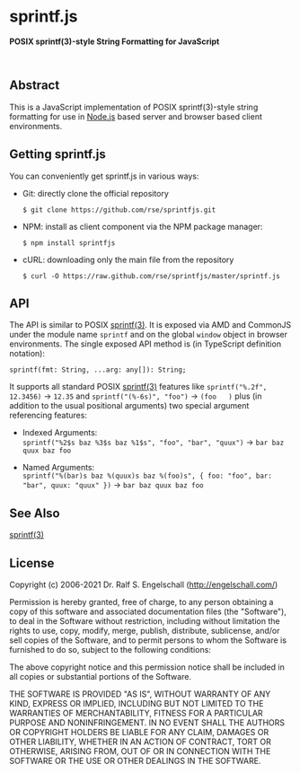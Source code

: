
sprintf.js
==========

**POSIX sprintf(3)-style String Formatting for JavaScript**

<p/>
<img src="https://nodei.co/npm/sprintfjs.png?downloads=true&stars=true" alt=""/>

<p/>
<img src="https://david-dm.org/rse/sprintfjs.png" alt=""/>

Abstract
--------

This is a JavaScript implementation of POSIX sprintf(3)-style string formatting
for use in [Node.js](http://nodejs.org/) based server and browser based client
environments.

Getting sprintf.js
------------------

You can conveniently get sprintf.js in various ways:

- Git: directly clone the official repository

  `$ git clone https://github.com/rse/sprintfjs.git`

- NPM: install as client component via the NPM package manager:

  `$ npm install sprintfjs`

- cURL: downloading only the main file from the repository

  `$ curl -O https://raw.github.com/rse/sprintfjs/master/sprintf.js`

API
---

The API is similar to POSIX [sprintf(3)](http://www.unix.com/man-page/posix/3/fprintf/).
It is exposed via AMD and CommonJS under the module name `sprintf`
and on the global `window` object in browser environments. The single
exposed API method is (in TypeScript definition notation):

    sprintf(fmt: String, ...arg: any[]): String;

It supports all standard POSIX [sprintf(3)](http://www.unix.com/man-page/posix/3/fprintf/)
features like `sprintf("%.2f", 12.3456)` &rarr; `12.35` and `sprintf("(%-6s)", "foo")` &rarr; `(foo   )` plus
(in addition to the usual positional arguments) two special argument referencing features:

- Indexed Arguments:<br/>
  `sprintf("%2$s baz %3$s baz %1$s", "foo", "bar", "quux")` &rarr; `bar baz quux baz foo`

- Named Arguments:<br/>
  `sprintf("%(bar)s baz %(quux)s baz %(foo)s", { foo: "foo", bar: "bar", quux: "quux" })` &rarr; `bar baz quux baz foo`

See Also
--------

[sprintf(3)](http://www.unix.com/man-page/posix/3/fprintf/)

License
-------

Copyright (c) 2006-2021 Dr. Ralf S. Engelschall (http://engelschall.com/)

Permission is hereby granted, free of charge, to any person obtaining
a copy of this software and associated documentation files (the
"Software"), to deal in the Software without restriction, including
without limitation the rights to use, copy, modify, merge, publish,
distribute, sublicense, and/or sell copies of the Software, and to
permit persons to whom the Software is furnished to do so, subject to
the following conditions:

The above copyright notice and this permission notice shall be included
in all copies or substantial portions of the Software.

THE SOFTWARE IS PROVIDED "AS IS", WITHOUT WARRANTY OF ANY KIND,
EXPRESS OR IMPLIED, INCLUDING BUT NOT LIMITED TO THE WARRANTIES OF
MERCHANTABILITY, FITNESS FOR A PARTICULAR PURPOSE AND NONINFRINGEMENT.
IN NO EVENT SHALL THE AUTHORS OR COPYRIGHT HOLDERS BE LIABLE FOR ANY
CLAIM, DAMAGES OR OTHER LIABILITY, WHETHER IN AN ACTION OF CONTRACT,
TORT OR OTHERWISE, ARISING FROM, OUT OF OR IN CONNECTION WITH THE
SOFTWARE OR THE USE OR OTHER DEALINGS IN THE SOFTWARE.

